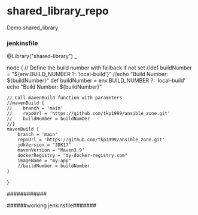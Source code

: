 # shared_library_repo
Demo shared_library
### jenkinsfile #######
@Library("shared-library") _

node {
    // Define the build number with fallback if not set
    //def buildNumber = "${env.BUILD_NUMBER ?: 'local-build'}"
    //echo "Build Number: ${buildNumber}"
    def buildNumber = env.BUILD_NUMBER ?: 'local-build'
    echo "Build Number: ${buildNumber}"
    
    // Call mavenBuild function with parameters
    //mavenBuild {
    //    branch = 'main'
    //    repoUrl = 'https://github.com/tkp1999/ansible_zone.git'
    //    buildNumber = buildNumber
    //}
    mavenBuild {
        branch = 'main'
        repoUrl = 'https://github.com/tkp1999/ansible_zone.git'
        jdkVersion = "JDK17" 
        mavenVersion = "Maven3.9"
        dockerRegistry = "my-docker-registry.com"
        imageName = "my-app"
        //buildNumber = buildNumber
    }
}

############

######working jenkinsfile#######

